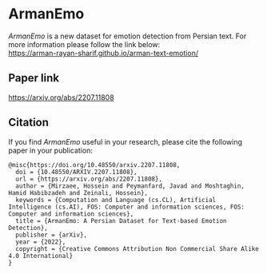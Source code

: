 # ArmanEmo

*ArmanEmo* is a new dataset for emotion detection from Persian text. For more information please follow the link below:<br>
https://arman-rayan-sharif.github.io/arman-text-emotion/

## Paper link
https://arxiv.org/abs/2207.11808


## Citation
If you find *ArmanEmo* useful in your research, please cite the following paper in your publication:

```
@misc{https://doi.org/10.48550/arxiv.2207.11808,
  doi = {10.48550/ARXIV.2207.11808},
  url = {https://arxiv.org/abs/2207.11808},
  author = {Mirzaee, Hossein and Peymanfard, Javad and Moshtaghin, Hamid Habibzadeh and Zeinali, Hossein},
  keywords = {Computation and Language (cs.CL), Artificial Intelligence (cs.AI), FOS: Computer and information sciences, FOS: Computer and information sciences},
  title = {ArmanEmo: A Persian Dataset for Text-based Emotion Detection},
  publisher = {arXiv},
  year = {2022},
  copyright = {Creative Commons Attribution Non Commercial Share Alike 4.0 International}
}
```

